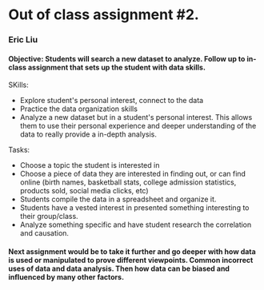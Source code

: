 # Out of class assignment #2.

### Eric Liu

#### Objective: Students will search a new dataset to analyze. Follow up to in-class assignment that sets up the student with data skills.

SKills:
- Explore student's personal interest, connect to the data
- Practice the data organization skills
- Analyze a new dataset but in a student's personal interest. This allows them to use their personal experience and deeper understanding of the data to really provide a in-depth analysis.


Tasks:
- Choose a topic the student is interested in
- Choose a piece of data they are interested in finding out, or can find online (birth names, basketball stats, college admission statistics, products sold, social media clicks, etc)
- Students compile the data in a spreadsheet and organize it.
- Students have a vested interest in presented something interesting to their group/class.
- Analyze something specific and have student research the correlation and causation.


#### Next assignment would be to take it further and go deeper with how data is used or manipulated to prove different viewpoints. Common incorrect uses of data and data analysis. Then how data can be biased and influenced by many other factors.
